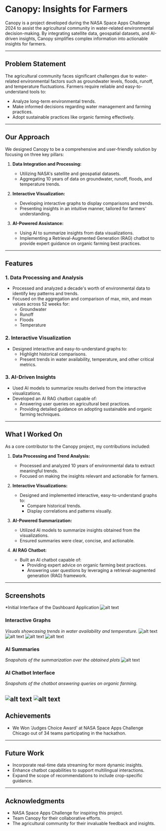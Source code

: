 # Canopy: Insights for Farmers

Canopy is a project developed during the NASA Space Apps Challenge 2024 to assist the agricultural community in water-related environmental decision-making. By integrating satellite data, geospatial datasets, and AI-driven insights, Canopy simplifies complex information into actionable insights for farmers.

---

## Problem Statement
The agricultural community faces significant challenges due to water-related environmental factors such as groundwater levels, floods, runoff, and temperature fluctuations. Farmers require reliable and easy-to-understand tools to:

- Analyze long-term environmental trends.
- Make informed decisions regarding water management and farming practices.
- Adopt sustainable practices like organic farming effectively.

---

## Our Approach
We designed Canopy to be a comprehensive and user-friendly solution by focusing on three key pillars:

1. **Data Integration and Processing:**
    - Utilizing NASA's satellite and geospatial datasets.
    - Aggregating 10 years of data on groundwater, runoff, floods, and temperature trends.
    
2. **Interactive Visualization:**
    - Developing interactive graphs to display comparisons and trends.
    - Presenting insights in an intuitive manner, tailored for farmers' understanding.

3. **AI-Powered Assistance:**
    - Using AI to summarize insights from data visualizations.
    - Implementing a Retrieval-Augmented Generation (RAG) chatbot to provide expert guidance on organic farming best practices.

---

## Features

### 1. Data Processing and Analysis
- Processed and analyzed a decade's worth of environmental data to identify key patterns and trends.
- Focused on the aggregation and comparison of max, min, and mean values across 52 weeks for:
  - Groundwater
  - Runoff
  - Floods
  - Temperature

### 2. Interactive Visualization
- Designed interactive and easy-to-understand graphs to:
  - Highlight historical comparisons.
  - Present trends in water availability, temperature, and other critical metrics.

### 3. AI-Driven Insights
- Used AI models to summarize results derived from the interactive visualizations.
- Developed an AI RAG chatbot capable of:
  - Answering user queries on agricultural best practices.
  - Providing detailed guidance on adopting sustainable and organic farming techniques.

---

## What I Worked On
As a core contributor to the Canopy project, my contributions included:

1. **Data Processing and Trend Analysis:**
   - Processed and analyzed 10 years of environmental data to extract meaningful trends.
   - Focused on making the insights relevant and actionable for farmers.

2. **Interactive Visualizations:**
   - Designed and implemented interactive, easy-to-understand graphs to:
     - Compare historical trends.
     - Display correlations and patterns visually.

3. **AI-Powered Summarization:**
   - Utilized AI models to summarize insights obtained from the visualizations.
   - Ensured summaries were clear, concise, and actionable.

4. **AI RAG Chatbot:**
   - Built an AI chatbot capable of:
     - Providing expert advice on organic farming best practices.
     - Answering user questions by leveraging a retrieval-augmented generation (RAG) framework.

---

## Screenshots
*Initial Interface of the Dashboard Application
![alt text](Snapshots/image.png)

### Interactive Graphs
*Visuals showcasing trends in water availability and temperature.*
![alt text](Snapshots/PLOT_1.png)
![alt text](Snapshots/PLOT_2.png)
![alt text](Snapshots/PLOT_3.png)
![alt text](Snapshots/PLOT_4.png)

### AI Summaries 
*Snapshots of the summarization over the obtained plots*
![alt text](Snapshots/summaries.png)

### AI Chatbot Interface
*Snapshots of the chatbot answering queries on organic farming.*


![alt text](Snapshots/RAG_1.png)
![alt text](Snapshots/RAG_2.png)
---


## Achievements
- We Won 'Judges Choice Award' at NASA Space Apps Challenge Chicago out of 34 teams participating in the hackathon.


---

## Future Work
- Incorporate real-time data streaming for more dynamic insights.
- Enhance chatbot capabilities to support multilingual interactions.
- Expand the scope of recommendations to include crop-specific guidance.

---

## Acknowledgments
- NASA Space Apps Challenge for inspiring this project.
- Team Canopy for their collaborative efforts.
- The agricultural community for their invaluable feedback and insights.
